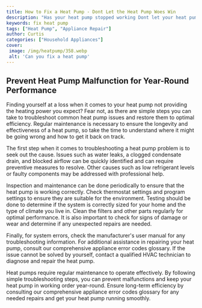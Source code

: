 ```yaml
---
title: How to Fix a Heat Pump - Dont Let the Heat Pump Woes Win
description: "Has your heat pump stopped working Dont let your heat pump woes win Find out how to diagnose and fix the issue with our helpful guide"
keywords: fix heat pump
tags: ["Heat Pump", "Appliance Repair"]
author: Curtis
categories: ["Household Appliances"]
cover: 
 image: /img/heatpump/358.webp
 alt: 'Can you fix a heat pump'
---
```

## Prevent Heat Pump Malfunction for Year-Round Performance

Finding yourself at a loss when it comes to your heat pump not providing the heating power you expect? Fear not, as there are simple steps you can take to troubleshoot common heat pump issues and restore them to optimal efficiency. Regular maintenance is necessary to ensure the longevity and effectiveness of a heat pump, so take the time to understand where it might be going wrong and how to get it back on track.

The first step when it comes to troubleshooting a heat pump problem is to seek out the cause. Issues such as water leaks, a clogged condensate drain, and blocked airflow can be quickly identified and can require preventive measures to resolve. Other causes such as low refrigerant levels or faulty components may be addressed with professional help.

Inspection and maintenance can be done periodically to ensure that the heat pump is working correctly. Check thermostat settings and program settings to ensure they are suitable for the environment. Testing should be done to determine if the system is correctly sized for your home and the type of climate you live in. Clean the filters and other parts regularly for optimal performance. It is also important to check for signs of damage or wear and determine if any unexpected repairs are needed.

Finally, for system errors, check the manufacturer's user manual for any troubleshooting information. For additional assistance in repairing your heat pump, consult our comprehensive appliance error codes glossary. If the issue cannot be solved by yourself, contact a qualified HVAC technician to diagnose and repair the heat pump.

Heat pumps require regular maintenance to operate effectively. By following simple troubleshooting steps, you can prevent malfunctions and keep your heat pump in working order year-round. Ensure long-term efficiency by consulting our comprehensive appliance error codes glossary for any needed repairs and get your heat pump running smoothly.
